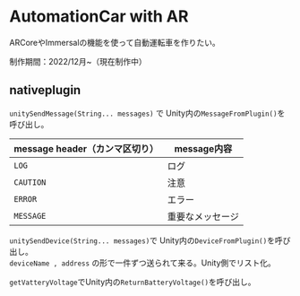# AutomationCar with AR
ARCoreやImmersalの機能を使って自動運転車を作りたい。  

制作期間：2022/12月~（現在制作中）

## nativeplugin
`unitySendMessage(String... messages)`  で
Unity内の`MessageFromPlugin()`を呼び出し。

|message header（カンマ区切り）|message内容|
|----|----|
|`LOG`|ログ|
|`CAUTION`|注意|
|`ERROR`|エラー|
|`MESSAGE`|重要なメッセージ|

`unitySendDevice(String... messages)`で
Unity内の`DeviceFromPlugin()`を呼び出し。  
`deviceName , address` の形で一件ずつ送られて来る。Unity側でリスト化。

`getVatteryVoltage`でUnity内の`ReturnBatteryVoltage()`を呼び出し。